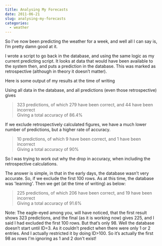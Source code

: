 ```yaml
---
title: Analysing My Forecasts
date: 2011-06-21
slug: analysing-my-forecasts
categories:
  - weather
---
```


So I've now been predicting the weather for a week, and well all I can say is, I’m pretty damn good at it.

I wrote a script to go back in the database, and using the same logic as my current predicting script. It looks at data that would have been available to the system then, and puts a prediction in the database. This was marked as retrospective (although in theory it doesn’t matter).

Here is some output of my results at the time of writing

Using all data in the database, and all predictions (even those retrospective) gives

> 323 predictions, of which 279 have been correct, and 44 have been incorrect  
> Giving a total accuracy of 86.4%

If we exclude retrospectively calculated figures, we have a much lower number of predictions, but a higher rate of accuracy.

> 10 predictions, of which 9 have been correct, and 1 have been incorrect  
> Giving a total accuracy of 90%

So I was trying to work out why the drop in accuracy, when including the retrospective calculations.

The answer is simple, in that in the early days, the database wasn’t very accurate. So, if we exclude the first 100 rows. As at this time, the database was 'learning'. Then we get (at the time of writing) as below:

> 225 predictions, of which 206 have been correct, and 19 have been incorrect  
> Giving a total accuracy of 91.6%

Note: The eagle-eyed among you, will have noticed, that the first result shows 323 predictions, and the final (as it is working now) gives 225, and I said I had excluded the first 100 rows. But that’s only 98. Well the database doesn’t start until ID=3. As it couldn’t predict when there were only 1 or 2 entries. And I actually restricted it by doing ID>100. So it’s actually the first 98 as rows I'm ignoring as 1 and 2 don't exist!
